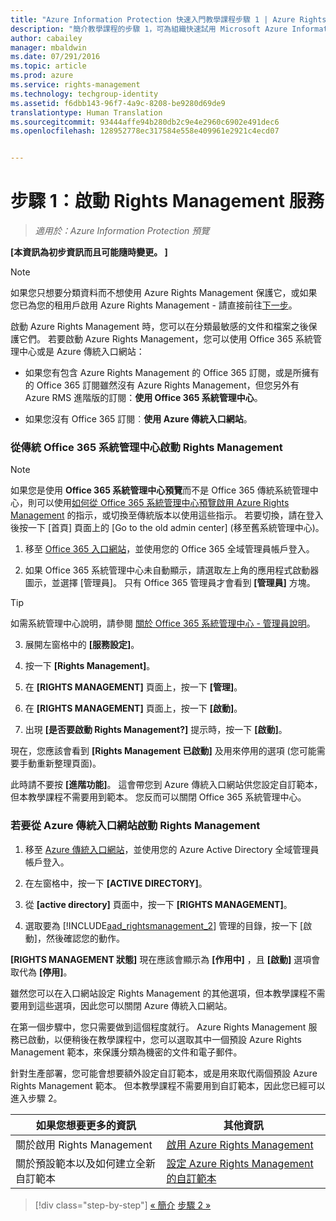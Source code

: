 ```yaml
---
title: "Azure Information Protection 快速入門教學課程步驟 1 | Azure Rights Management"
description: "簡介教學課程的步驟 1，可為組織快速試用 Microsoft Azure Information Protection，只有 4 個步驟，花費時間約 10 分鐘。"
author: cabailey
manager: mbaldwin
ms.date: 07/291/2016
ms.topic: article
ms.prod: azure
ms.service: rights-management
ms.technology: techgroup-identity
ms.assetid: f6dbb143-96f7-4a9c-8208-be9280d69de9
translationtype: Human Translation
ms.sourcegitcommit: 93444affe94b280db2c9e4e2960c6902e491dec6
ms.openlocfilehash: 128952778ec317584e558e409961e2921c4ecd07


---
```


# 步驟 1：啟動 Rights Management 服務
 
>*適用於：Azure Information Protection 預覽*

**[本資訊為初步資訊而且可能隨時變更。 ]**

> [!NOTE]
>如果您只想要分類資料而不想使用 Azure Rights Management 保護它，或如果您已為您的租用戶啟用 Azure Rights Management - 請直接前往[下一步](infoprotect-tutorial-step2.md)。 

啟動 Azure Rights Management 時，您可以在分類最敏感的文件和檔案之後保護它們。 若要啟動 Azure Rights Management，您可以使用 Office 365 系統管理中心或是 Azure 傳統入口網站：

-   如果您有包含 Azure Rights Management 的 Office 365 訂閱，或是所擁有的 Office 365 訂閱雖然沒有 Azure Rights Management，但您另外有 Azure RMS 進階版的訂閱：**使用 Office 365 系統管理中心**。

-   如果您沒有 Office 365 訂閱︰**使用 Azure 傳統入口網站**。

### 從傳統 Office 365 系統管理中心啟動 Rights Management

> [!NOTE]
> 如果您是使用 **Office 365 系統管理中心預覽**而不是 Office 365 傳統系統管理中心，則可以使用[如何從 Office 365 系統管理中心預覽啟用 Azure Rights Management](../deploy-use/activate-office365-preview.md) 的指示，或切換至傳統版本以使用這些指示。 若要切換，請在登入後按一下 [首頁] 頁面上的 [Go to the old admin center] (移至舊系統管理中心)。

1.  移至 [Office 365 入口網站](https://portal.office.com/)，並使用您的 Office 365 全域管理員帳戶登入。

2.  如果 Office 365 系統管理中心未自動顯示，請選取左上角的應用程式啟動器圖示，並選擇 [管理員]。 只有 Office 365 管理員才會看到 **[管理員]** 方塊。

  > [!TIP]
  > 如需系統管理中心說明，請參閱 [關於 Office 365 系統管理中心 - 管理員說明](https://support.office.com/article/About-the-Office-365-admin-center-Admin-Help-58537702-d421-4d02-8141-e128e3703547)。

3.  展開左窗格中的 **[服務設定]**。

4.  按一下 **[Rights Management]**。

5.  在 **[RIGHTS MANAGEMENT]** 頁面上，按一下 **[管理]**。

6.  在 **[RIGHTS MANAGEMENT]** 頁面上，按一下 **[啟動]**。

7.  出現 **[是否要啟動 Rights Management?]** 提示時，按一下 **[啟動]**。

現在，您應該會看到 **[Rights Management 已啟動]** 及用來停用的選項 (您可能需要手動重新整理頁面)。

此時請不要按 **[進階功能]**。 這會帶您到 Azure 傳統入口網站供您設定自訂範本，但本教學課程不需要用到範本。 您反而可以關閉 Office 365 系統管理中心。

### 若要從 Azure 傳統入口網站啟動 Rights Management

1.  移至 [Azure 傳統入口網站](http://go.microsoft.com/fwlink/p/?LinkID=275081)，並使用您的 Azure Active Directory 全域管理員帳戶登入。

2.  在左窗格中，按一下 **[ACTIVE DIRECTORY]**。

3.  從 **[active directory]** 頁面中，按一下 **[RIGHTS MANAGEMENT]**。

4.  選取要為 [!INCLUDE[aad_rightsmanagement_2](../includes/aad_rightsmanagement_2_md.md)] 管理的目錄，按一下 [啟動]，然後確認您的動作。

**[RIGHTS MANAGEMENT 狀態]** 現在應該會顯示為 **[作用中]** ，且 **[啟動]** 選項會取代為 **[停用]**。

雖然您可以在入口網站設定 Rights Management 的其他選項，但本教學課程不需要用到這些選項，因此您可以關閉 Azure 傳統入口網站。

在第一個步驟中，您只需要做到這個程度就行。 Azure Rights Management 服務已啟動，以便稍後在教學課程中，您可以選取其中一個預設 Azure Rights Management 範本，來保護分類為機密的文件和電子郵件。

針對生產部署，您可能會想要額外設定自訂範本，或是用來取代兩個預設 Azure Rights Management 範本。 但本教學課程不需要用到自訂範本，因此您已經可以進入步驟 2。

|如果您想要更多的資訊|其他資訊|
|--------------------------------|--------------------------|
|關於啟用 Rights Management|[啟用 Azure Rights Management](../deploy-use/activate-service.md)|
|關於預設範本以及如何建立全新自訂範本|[設定 Azure Rights Management 的自訂範本](../deploy-use/configure-custom-templates.md)|

>[!div class="step-by-step"]
[&#171; 簡介](infoprotect-quick-start-tutorial.md)
[步驟 2 &#187;](infoprotect-tutorial-step2.md)



<!--HONumber=Jul16_HO5-->


